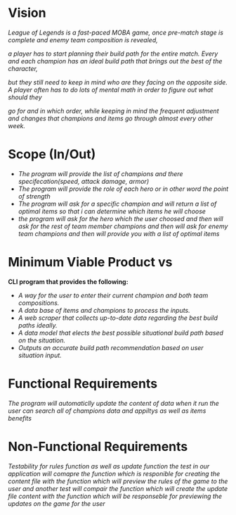 # Vision

_League of Legends is a fast-paced MOBA game, once pre-match stage is complete and enemy team composition is revealed,_

_a player has to start planning their build path for the entire match. Every and each champion has an ideal build path that brings out the best of the character,_

_but they still need to keep in mind who are they facing on the opposite side. A player often has to do lots of mental math in order to figure out what should they_

_go for and in which order, while keeping in mind the frequent adjustment and changes that champions and items go through almost every other week._

# Scope (In/Out)

- _The program will provide the list of champions and there specifecation(speed, attack damage, armor)_
- _The program will provide the role of each hero or in other word the point of strength_
- _The program will ask for a specific champion and will return a list of optimal items
  so that i can determine which items he will choose_
- _the program will ask for the hero which the user choosed and then will ask for the rest of team member champions and then
  will ask for enemy team champions and then will provide you with a list of optimal items_

# Minimum Viable Product vs

**CLI program that provides the following:**

- _A way for the user to enter their current champion and both team compositions._
- _A data base of items and champions to process the inputs._
- _A web scraper that collects up-to-date data regarding the best build paths ideally._
- _A data model that elects the best possible situational build path based on the situation._
- _Outputs an accurate build path recommendation based on user situation input._

# Functional Requirements

_The program will automaticlly update the content of data when it run
the user can search all of champions data and appiltys as well as items benefits_

# Non-Functional Requirements

_Testability for rules function as well as update function_
_the test in our application will comapre the function which is responible for creating the content file with the function which will preview the rules of the game to the user
and another test will compair the function which will create the update file content with the function which will be responseble for previewing the updates on the game for the user_
